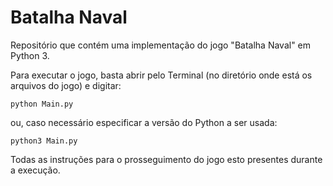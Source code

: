 # Batalha Naval
Repositório que contém uma implementação do jogo "Batalha Naval" em Python 3.

Para executar o jogo, basta abrir pelo Terminal (no diretório onde está os arquivos do jogo) e digitar:

    python Main.py

ou, caso necessário especificar a versão do Python a ser usada:

    python3 Main.py
    
Todas as instruções para o prosseguimento do jogo esto presentes durante a execução.
